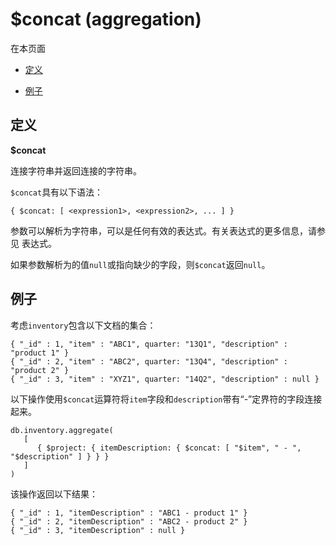 # [ ](#)$concat (aggregation)
[]()

在本页面

*   [定义](#definition)

*   [例子](#example)

## <span id="definition">定义</span>

**$concat**

连接字符串并返回连接的字符串。

`$concat`具有以下语法：

```
{ $concat: [ <expression1>, <expression2>, ... ] }
```

参数可以解析为字符串，可以是任何有效的表达式。有关表达式的更多信息，请参见 表达式。

如果参数解析为的值`null`或指向缺少的字段，则`$concat`返回`null`。

## <span id="example">例子</span>

考虑`inventory`包含以下文档的集合：

```
{ "_id" : 1, "item" : "ABC1", quarter: "13Q1", "description" : "product 1" }
{ "_id" : 2, "item" : "ABC2", quarter: "13Q4", "description" : "product 2" }
{ "_id" : 3, "item" : "XYZ1", quarter: "14Q2", "description" : null }
```

以下操作使用`$concat`运算符将`item`字段和`description`带有“-”定界符的字段连接起来。

```
db.inventory.aggregate(
   [
      { $project: { itemDescription: { $concat: [ "$item", " - ", "$description" ] } } }
   ]
)
```

该操作返回以下结果：

```
{ "_id" : 1, "itemDescription" : "ABC1 - product 1" }
{ "_id" : 2, "itemDescription" : "ABC2 - product 2" }
{ "_id" : 3, "itemDescription" : null }
```

